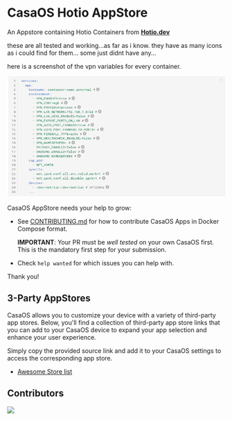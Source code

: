 # CasaOS Hotio AppStore

An Appstore containing Hotio Containers from [**Hotio.dev**](https://hotio.dev/)

these are all tested and working...as far as i know.
they have as many icons as i could find for them...
some just didnt have any...

here is a screenshot of the vpn variables for every container.

![VPN Variables Screenshot](vpn_variables_screenshot.png)

CasaOS AppStore needs your help to grow:

- See [CONTRIBUTING.md]([CONTRIBUTING.md](https://github.com/IceWhaleTech/CasaOS-AppStore/blob/main/CONTRIBUTING.md)) for how to contribute CasaOS Apps in Docker Compose format.

  **IMPORTANT**: Your PR must be *well tested* on your own CasaOS first. This is the mandatory first step for your submission.

- Check `help wanted` for which issues you can help with.

Thank you!

## 3-Party AppStores

CasaOS allows you to customize your device with a variety of third-party app stores. Below, you'll find a collection of third-party app store links that you can add to your CasaOS device to expand your app selection and enhance your user experience. 

Simply copy the provided source link and add it to your CasaOS settings to access the corresponding app store.

- [Awesome Store list](https://awesome.casaos.io/content/3rd-party-app-stores/list.html)

## Contributors

<a href="https://github.com/IceWhaleTech/CasaOS-AppStore/graphs/contributors">
  <img src="https://contrib.rocks/image?repo=IceWhaleTech/CasaOS-AppStore" />
</a>

<!-- ALL-CONTRIBUTORS-LIST:START - Do not remove or modify this section -->
<!-- prettier-ignore-start -->
<!-- markdownlint-disable -->

<!-- markdownlint-restore -->
<!-- prettier-ignore-end -->

<!-- ALL-CONTRIBUTORS-LIST:END -->
